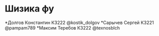 # Шизика фу

*Долгов Константин К3222 @kostik_dolgov
*Сарычев Сергей К3221 @pampam789
*Максим Теребов К3222 @texnosblch
